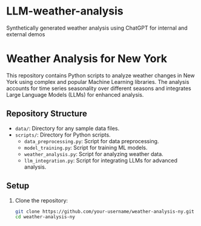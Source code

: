 # LLM-weather-analysis
Synthetically generated weather analysis using ChatGPT for internal and external demos

# Weather Analysis for New York

This repository contains Python scripts to analyze weather changes in New York using complex and popular Machine Learning libraries. The analysis accounts for time series seasonality over different seasons and integrates Large Language Models (LLMs) for enhanced analysis.

## Repository Structure

- `data/`: Directory for any sample data files.
- `scripts/`: Directory for Python scripts.
  - `data_preprocessing.py`: Script for data preprocessing.
  - `model_training.py`: Script for training ML models.
  - `weather_analysis.py`: Script for analyzing weather data.
  - `llm_integration.py`: Script for integrating LLMs for advanced analysis.

## Setup

1. Clone the repository:
   ```bash
   git clone https://github.com/your-username/weather-analysis-ny.git
   cd weather-analysis-ny
